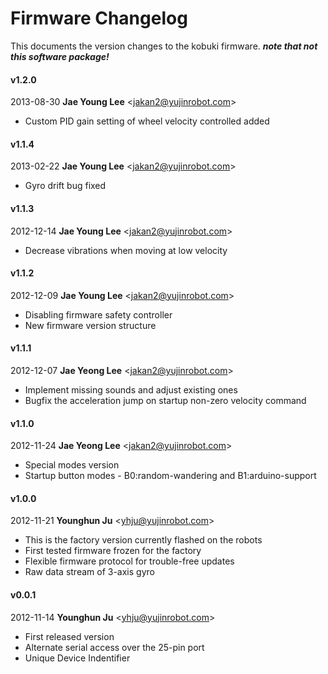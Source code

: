 Firmware Changelog
==================

This documents the version changes to the kobuki firmware. ***note that not this software package!***

#### v1.2.0
2013-08-30 **Jae Young Lee** <<jakan2@yujinrobot.com>>
* Custom PID gain setting of wheel velocity controlled added

#### v1.1.4
2013-02-22 **Jae Young Lee** <<jakan2@yujinrobot.com>>
* Gyro drift bug fixed

#### v1.1.3 
2012-12-14 **Jae Young Lee** <<jakan2@yujinrobot.com>>
* Decrease vibrations when moving at low velocity

#### v1.1.2 
2012-12-09 **Jae Young Lee** <<jakan2@yujinrobot.com>>
* Disabling firmware safety controller
* New firmware version structure

#### v1.1.1 
2012-12-07 **Jae Yeong Lee** <<jakan2@yujinrobot.com>>
   * Implement missing sounds and adjust existing ones
   * Bugfix the acceleration jump on startup non-zero velocity command

#### v1.1.0 
2012-11-24 **Jae Yeong Lee** <<jakan2@yujinrobot.com>>
   * Special modes version
   * Startup button modes - B0:random-wandering and B1:arduino-support

#### v1.0.0 
2012-11-21 **Younghun Ju** <<yhju@yujinrobot.com>>
   * This is the factory version currently flashed on the robots
   * First tested firmware frozen for the factory
   * Flexible firmware protocol for trouble-free updates
   * Raw data stream of 3-axis gyro

#### v0.0.1 
2012-11-14 **Younghun Ju** <<yhju@yujinrobot.com>>
   * First released version
   * Alternate serial access over the 25-pin port
   * Unique Device Indentifier

